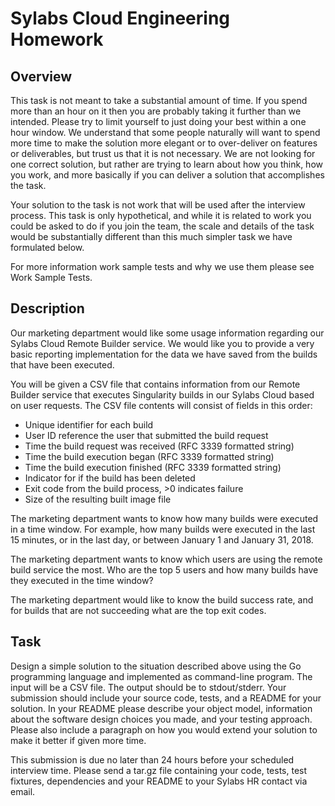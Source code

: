 # Sylabs Cloud Engineering Homework

## Overview

This task is not meant to take a substantial amount of time. If you spend more than an hour on it then you are probably taking it further than we intended. Please try to limit yourself to just doing your best within a one hour window. We understand that some people naturally will want to spend more time to make the solution more elegant or to over-deliver on features or deliverables, but trust us that it is not necessary. We are not looking for one correct solution, but rather are trying to learn about how you think, how you work, and more basically if you can deliver a solution that accomplishes the task.

Your solution to the task is not work that will be used after the interview process. This task is only hypothetical, and while it is related to work you could be asked to do if you join the team, the scale and details of the task would be substantially different than this much simpler task we have formulated below.

For more information work sample tests and why we use them please see Work Sample Tests.

## Description

Our marketing department would like some usage information regarding our Sylabs Cloud Remote Builder service. We would like you to provide a very basic reporting implementation for the data we have saved from the builds that have been executed.

You will be given a CSV file that contains information from our Remote Builder service that executes Singularity builds in our Sylabs Cloud based on user requests. The CSV file contents will consist of fields in this order:

* Unique identifier for each build
* User ID reference the user that submitted the build request
* Time the build request was received (RFC 3339 formatted string)
* Time the build execution began (RFC 3339 formatted string)
* Time the build execution finished (RFC 3339 formatted string)
* Indicator for if the build has been deleted
* Exit code from the build process, >0 indicates failure
* Size of the resulting built image file

The marketing department wants to know how many builds were executed in a time window. For example, how many builds were executed in the last 15 minutes, or in the last day, or between January 1 and January 31, 2018.

The marketing department wants to know which users are using the remote build service the most. Who are the top 5 users and how many builds have they executed in the time window?

The marketing department would like to know the build success rate, and for builds that are not succeeding what are the top exit codes.

## Task

Design a simple solution to the situation described above using the Go programming language and implemented as command-line program. The input will be a CSV file. The output should be to stdout/stderr. Your submission should include your source code, tests, and a README for your solution. In your README please describe your object model, information about the software design choices you made, and your testing approach. Please also include a paragraph on how you would extend your solution to make it better if given more time.

This submission is due no later than 24 hours before your scheduled interview time. Please send a tar.gz file containing your code, tests, test fixtures, dependencies and your README to your Sylabs HR contact via email.
